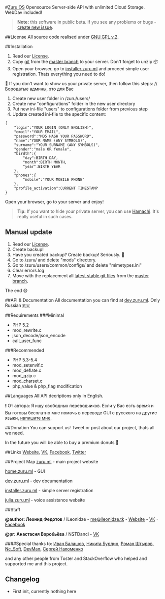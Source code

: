#[Zuru OS](https://zuru.ml)
Opensource Server-side API with unlimited Cloud Storage. WebDav included!

> **Note:**  this software in public beta. If you see any problems or bugs - [create new issue](https://github.com/ZuruTeam/Zuru/issues/new).

##License <a name="license"></a>
All source code realised under [GNU GPL v.2](https://github.com/ZuruTeam/Zuru/blob/master/LICENSE).

##Installation <a name="installation"></a>
1. Read our [License](#license).
2. Copy [git](https://github.com/ZuruTeam/Zuru/archive/master.zip) from the [master branch](https://github.com/ZuruTeam/Zuru/tree/master) to your server. Don't forget to unzip :package:
3. Open your browser, go to [installer.zuru.ml](https://installer.zuru.ml) and proceed simple user registration. Thats everything you need to do!

:wrench: If you don't want to show us your private server, then follow this steps: // Бородатые админы, это для Вас

1. Create new user folder in /zuru/users/
2. Create new "configurations" folder in the new user directory
3. Put new ini-file "users" to configurations folder from previous step
4. Update created ini-file to the specific content:
```
{
	"login":"YOUR LOGIN (ONLY ENGLISH)",
	"email":"YOUR EMAIL",
	"password":"MD5 HASH YOUR PASSWORD",
	"name":"YOUR NAME (ANY SYMBOLS)",
	"surname":"YOUR SURNAME (ANY SYMBOLS)",
	"gender":"male OR female",
	"birdth":{
		"day":BIRTH DAY,
		"month":BIRTH MONTH,
		"year":BIRTH YEAR
	},
	"phones":{
		"mobile":"YOUR MOBILE PHONE"
	},
	"profile_activation":CURRENT TIMESTAMP
}
```
Open your browser, go to your server and enjoy!

> **Tip:** If you want to hide your private server, you can use [Hamachi](https://secure.logmein.com/RU/products/hamachi/download.aspx). It's really useful in such cases.

## Manual update
1. Read our [License](#license).
2. Create backup!
3. Have you created backup? Create backup! Seriously. :triumph:
4. Go to /zuru/ and delete "mods" directory.
5. Go to /zuru/users/common/configs/ and delete "mimetypes.ini"
6. Clear errors.log
7. Move with the replacement all [latest stable git files](https://github.com/ZuruTeam/Zuru/archive/master.zip) from the [master branch](https://github.com/ZuruTeam/Zuru/tree/master).

The end :smile:

##API & Documentation
All documentation you can find at [dev.zuru.ml](http://dev.zuru.ml). Only Russian :ru:

##Requirements
###Minimal
- PHP 5.2
- mod_rewrite.c
- json_decode/json_encode
- call_user_func

###Recommended
- PHP 5.3-5.4
- mod_setenvif.c
- mod_deflate.c
- mod_gzip.c
- mod_charset.c
- php_value & php_flag modification

##Languages
All API decriptions only in English.

:exclamation: От автора: Я ищу свободных переводчиков. Если у Вас есть время и Вы готовы бесплатно мне помочь в переводе GUI с русского на другие языки, [напишите мне](#ileonidze).

##Donation
You can support us! Tweet or post about our project, thats all we need.

In the future you will be able to buy a premium donuts :doughnut:

##Links
[Website](https://zuru.ml), [VK](https://vk.com/zuru_official), [Facebook](https://www.facebook.com/zuru.ml), [Twitter](https://twitter.com/ZuruTeam)

##Project Map
[zuru.ml](https://zuru.ml) - main project website

[home.zuru.ml](https://home.zuru.ml) - GUI

[dev.zuru.ml](https://dev.zuru.ml) - dev documentation

[installer.zuru.ml](https://installer.zuru.ml) - simple server registration

[julia.zuru.ml](https://julia.zuru.ml) - voice assistance website

##Staff

**@author: Леонид Федотов** / iLeonidze - <me@ileonidze.tk> - [Website](https://ileonidze.tk) - [VK](https://vk.com/ileonidze) - [Facebook](https://www.facebook.com/ileonidze) <a name="ileonidze"></a>

**@pr: Анастасия Воробьёва** / NSTDanci - [VK](https://vk.com/nstdanci) <a name="nstdanci"></a>

####Special thanks to:
[Иван Балашов](https://vk.com/ivanparadox), [Никита Бурдин](https://vk.com/burdinn), [Роман Штыров](https://vk.com/id64479862), [Nc_Soft](mailto:intaspace@gmail.com), [DevMan](https://toster.ru/user/DevMan), [Сергей Наломенко](http://nalomenko.com/)

and any other people from Toster and StackOverflow who helped and supported me and this project.

## Changelog
- First init, currently nothing here
